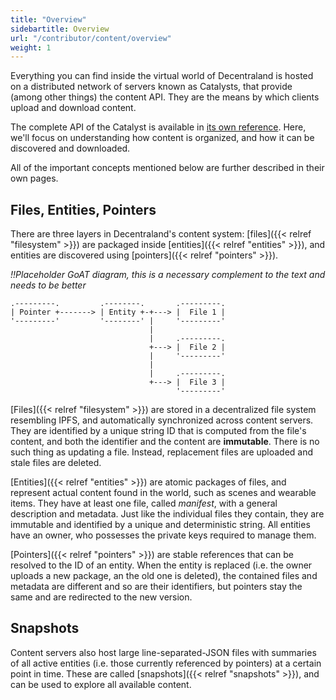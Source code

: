 ```yaml
---
title: "Overview"
sidebartitle: Overview
url: "/contributor/content/overview"
weight: 1
---
```


Everything you can find inside the virtual world of Decentraland is hosted on a distributed network of servers known as Catalysts, that provide (among other things) the content API. They are the means by which clients upload and download content.

The complete API of the Catalyst is available in [its own reference](https://decentraland.github.io/catalyst-api-specs/). Here, we'll focus on understanding how content is organized, and how it can be discovered and downloaded.

All of the important concepts mentioned below are further described in their own pages.

## Files, Entities, Pointers

There are three layers in Decentraland's content system: [files]({{< relref "filesystem" >}}) are packaged inside [entities]({{< relref "entities" >}}), and entities are discovered using [pointers]({{< relref "pointers" >}}).

_!!Placeholder GoAT diagram, this is a necessary complement to the text and needs to be better_

```goat
.---------.         .--------.       .---------.
| Pointer +-------> | Entity +-+---> |  File 1 |
'---------'         '--------' |     '---------'
                               |
                               |     .---------.
                               +---> |  File 2 |
                               |     '---------'
                               |
                               |     .---------.
                               +---> |  File 3 |
                                     '---------'
```


[Files]({{< relref "filesystem" >}}) are stored in a decentralized file system resembling IPFS, and automatically synchronized across content servers. They are identified by a unique string ID that is computed from the file's content, and both the identifier and the content are **immutable**. There is no such thing as updating a file. Instead, replacement files are uploaded and stale files are deleted.

[Entities]({{< relref "entities" >}}) are atomic packages of files, and represent actual content found in the world, such as scenes and wearable items. They have at least one file, called _manifest_, with a general description and metadata. Just like the individual files they contain, they are immutable and identified by a unique and deterministic string. All entities have an owner, who possesses the private keys required to manage them.

[Pointers]({{< relref "pointers" >}}) are stable references that can be resolved to the ID of an entity. When the entity is replaced (i.e. the owner uploads a new package, an the old one is deleted), the contained files and metadata are different and so are their identifiers, but pointers stay the same and are redirected to the new version.


## Snapshots

Content servers also host large line-separated-JSON files with summaries of all active entities (i.e. those currently referenced by pointers) at a certain point in time. These are called [snapshots]({{< relref "snapshots" >}}), and can be used to explore all available content.
